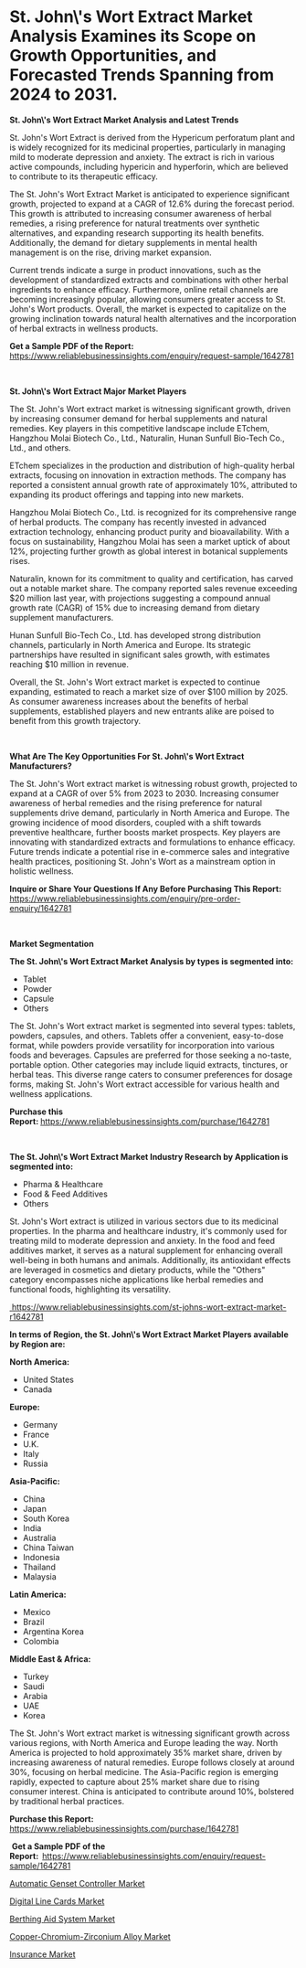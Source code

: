 <p><h1>St. John\'s Wort Extract Market Analysis Examines its Scope on Growth Opportunities, and Forecasted Trends Spanning from 2024 to 2031.</h1></p><p><strong>St. John\'s Wort Extract Market Analysis and Latest Trends</strong></p>
<p><p>St. John's Wort Extract is derived from the Hypericum perforatum plant and is widely recognized for its medicinal properties, particularly in managing mild to moderate depression and anxiety. The extract is rich in various active compounds, including hypericin and hyperforin, which are believed to contribute to its therapeutic efficacy.</p><p>The St. John's Wort Extract Market is anticipated to experience significant growth, projected to expand at a CAGR of 12.6% during the forecast period. This growth is attributed to increasing consumer awareness of herbal remedies, a rising preference for natural treatments over synthetic alternatives, and expanding research supporting its health benefits. Additionally, the demand for dietary supplements in mental health management is on the rise, driving market expansion.</p><p>Current trends indicate a surge in product innovations, such as the development of standardized extracts and combinations with other herbal ingredients to enhance efficacy. Furthermore, online retail channels are becoming increasingly popular, allowing consumers greater access to St. John's Wort products. Overall, the market is expected to capitalize on the growing inclination towards natural health alternatives and the incorporation of herbal extracts in wellness products.</p></p>
<p><strong>Get a Sample PDF of the Report:&nbsp;</strong> <a href="https://www.reliablebusinessinsights.com/enquiry/request-sample/1642781?utm_campaign=57&utm_medium=2&utm_source=Github&utm_content=ia&utm_term=23102024&utm_id=st-johns-wort-extract">https://www.reliablebusinessinsights.com/enquiry/request-sample/1642781</a></p>
<p>&nbsp;</p>
<p><strong>St. John\'s Wort Extract Major Market Players</strong></p>
<p><p>The St. John's Wort extract market is witnessing significant growth, driven by increasing consumer demand for herbal supplements and natural remedies. Key players in this competitive landscape include ETchem, Hangzhou Molai Biotech Co., Ltd., Naturalin, Hunan Sunfull Bio-Tech Co., Ltd., and others.</p><p>ETchem specializes in the production and distribution of high-quality herbal extracts, focusing on innovation in extraction methods. The company has reported a consistent annual growth rate of approximately 10%, attributed to expanding its product offerings and tapping into new markets.</p><p>Hangzhou Molai Biotech Co., Ltd. is recognized for its comprehensive range of herbal products. The company has recently invested in advanced extraction technology, enhancing product purity and bioavailability. With a focus on sustainability, Hangzhou Molai has seen a market uptick of about 12%, projecting further growth as global interest in botanical supplements rises.</p><p>Naturalin, known for its commitment to quality and certification, has carved out a notable market share. The company reported sales revenue exceeding $20 million last year, with projections suggesting a compound annual growth rate (CAGR) of 15% due to increasing demand from dietary supplement manufacturers.</p><p>Hunan Sunfull Bio-Tech Co., Ltd. has developed strong distribution channels, particularly in North America and Europe. Its strategic partnerships have resulted in significant sales growth, with estimates reaching $10 million in revenue.</p><p>Overall, the St. John's Wort extract market is expected to continue expanding, estimated to reach a market size of over $100 million by 2025. As consumer awareness increases about the benefits of herbal supplements, established players and new entrants alike are poised to benefit from this growth trajectory.</p></p>
<p>&nbsp;</p>
<p><strong>What Are The Key Opportunities For St. John\'s Wort Extract Manufacturers?</strong></p>
<p><p>The St. John's Wort extract market is witnessing robust growth, projected to expand at a CAGR of over 5% from 2023 to 2030. Increasing consumer awareness of herbal remedies and the rising preference for natural supplements drive demand, particularly in North America and Europe. The growing incidence of mood disorders, coupled with a shift towards preventive healthcare, further boosts market prospects. Key players are innovating with standardized extracts and formulations to enhance efficacy. Future trends indicate a potential rise in e-commerce sales and integrative health practices, positioning St. John's Wort as a mainstream option in holistic wellness.</p></p>
<p><strong>Inquire or Share Your Questions If Any Before Purchasing This Report:</strong> <a href="https://www.reliablebusinessinsights.com/enquiry/pre-order-enquiry/1642781?utm_campaign=57&utm_medium=2&utm_source=Github&utm_content=ia&utm_term=23102024&utm_id=st-johns-wort-extract">https://www.reliablebusinessinsights.com/enquiry/pre-order-enquiry/1642781</a></p>
<p>&nbsp;</p>
<p><strong>Market Segmentation</strong></p>
<p><strong>The St. John\'s Wort Extract Market Analysis by types is segmented into:</strong></p>
<p><ul><li>Tablet</li><li>Powder</li><li>Capsule</li><li>Others</li></ul></p>
<p><p>The St. John's Wort extract market is segmented into several types: tablets, powders, capsules, and others. Tablets offer a convenient, easy-to-dose format, while powders provide versatility for incorporation into various foods and beverages. Capsules are preferred for those seeking a no-taste, portable option. Other categories may include liquid extracts, tinctures, or herbal teas. This diverse range caters to consumer preferences for dosage forms, making St. John's Wort extract accessible for various health and wellness applications.</p></p>
<p><strong>Purchase this Report:&nbsp;</strong><a href="https://www.reliablebusinessinsights.com/purchase/1642781?utm_campaign=57&utm_medium=2&utm_source=Github&utm_content=ia&utm_term=23102024&utm_id=st-johns-wort-extract">https://www.reliablebusinessinsights.com/purchase/1642781</a></p>
<p>&nbsp;</p>
<p><strong>The St. John\'s Wort Extract Market Industry Research by Application is segmented into:</strong></p>
<p><ul><li>Pharma & Healthcare</li><li>Food & Feed Additives</li><li>Others</li></ul></p>
<p><p>St. John's Wort extract is utilized in various sectors due to its medicinal properties. In the pharma and healthcare industry, it's commonly used for treating mild to moderate depression and anxiety. In the food and feed additives market, it serves as a natural supplement for enhancing overall well-being in both humans and animals. Additionally, its antioxidant effects are leveraged in cosmetics and dietary products, while the "Others" category encompasses niche applications like herbal remedies and functional foods, highlighting its versatility.</p></p>
<p><a href="https://www.reliablebusinessinsights.com/st-johns-wort-extract-market-r1642781?utm_campaign=57&utm_medium=2&utm_source=Github&utm_content=ia&utm_term=23102024&utm_id=st-johns-wort-extract">&nbsp;https://www.reliablebusinessinsights.com/st-johns-wort-extract-market-r1642781</a></p>
<p><strong>In terms of Region, the St. John\'s Wort Extract Market Players available by Region are:</strong></p>
<p>
    <p> <strong> North America: </strong>
        <ul>
            <li>United States</li>
            <li>Canada</li>
        </ul>
        </p> 
    <p> <strong> Europe: </strong>
        <ul>
            <li>Germany</li>
            <li>France</li>
            <li>U.K.</li>
            <li>Italy</li>
            <li>Russia</li>
        </ul>
        </p> 
    <p> <strong> Asia-Pacific: </strong>
        <ul>
            <li>China</li>
            <li>Japan</li>
            <li>South Korea</li>
            <li>India</li>
            <li>Australia</li>
            <li>China Taiwan</li>
            <li>Indonesia</li>
            <li>Thailand</li>
            <li>Malaysia</li>
        </ul>
        </p> 
    <p> <strong> Latin America: </strong>
        <ul>
            <li>Mexico</li>
            <li>Brazil</li>
            <li>Argentina Korea</li>
            <li>Colombia</li>
        </ul>
        </p> 
    <p> <strong> Middle East & Africa: </strong>
        <ul>
            <li>Turkey</li>
            <li>Saudi</li>
            <li>Arabia</li>
            <li>UAE</li>
            <li>Korea</li>
        </ul>
    </p>
    </p>
<p><p>The St. John's Wort extract market is witnessing significant growth across various regions, with North America and Europe leading the way. North America is projected to hold approximately 35% market share, driven by increasing awareness of natural remedies. Europe follows closely at around 30%, focusing on herbal medicine. The Asia-Pacific region is emerging rapidly, expected to capture about 25% market share due to rising consumer interest. China is anticipated to contribute around 10%, bolstered by traditional herbal practices.</p></p>
<p><strong>Purchase this Report: </strong><a href="https://www.reliablebusinessinsights.com/purchase/1642781?utm_campaign=57&utm_medium=2&utm_source=Github&utm_content=ia&utm_term=23102024&utm_id=st-johns-wort-extract">https://www.reliablebusinessinsights.com/purchase/1642781</a></p>
<p>&nbsp;<strong>Get a Sample PDF of the Report:&nbsp;&nbsp;</strong><a href="https://www.reliablebusinessinsights.com/enquiry/request-sample/1642781?utm_campaign=57&utm_medium=2&utm_source=Github&utm_content=ia&utm_term=23102024&utm_id=st-johns-wort-extract">https://www.reliablebusinessinsights.com/enquiry/request-sample/1642781</a></p>
<p><strong></strong></p>
<p><p><a href="https://issuu.com/reportprime-2/docs/automatic-genset-controller-market-_a591baa5f56491?utm_campaign=57&utm_medium=2&utm_source=Github&utm_content=ia&utm_term=23102024&utm_id=st-johns-wort-extract">Automatic Genset Controller Market</a></p><p><a href="https://github.com/tenoreduwagley4rt/Market-Research-Report-List-1/blob/main/digital-line-cards-market.md?utm_campaign=57&utm_medium=2&utm_source=Github&utm_content=ia&utm_term=23102024&utm_id=st-johns-wort-extract">Digital Line Cards Market</a></p><p><a href="https://issuu.com/reportprime-2/docs/berthing-aid-system-market-size-203_62f69be69d0d3c?utm_campaign=57&utm_medium=2&utm_source=Github&utm_content=ia&utm_term=23102024&utm_id=st-johns-wort-extract">Berthing Aid System Market</a></p><p><a href="https://github.com/diedrer4btm/Market-Research-Report-List-1/blob/main/copper-chromium-zirconium-alloy-market.md?utm_campaign=57&utm_medium=2&utm_source=Github&utm_content=ia&utm_term=23102024&utm_id=st-johns-wort-extract">Copper-Chromium-Zirconium Alloy Market</a></p><p><a href="https://www.linkedin.com/pulse/key-drivers-insurance-market-trends-future-outlook-2024-2031-bg7wf?utm_campaign=57&utm_medium=2&utm_source=Github&utm_content=ia&utm_term=23102024&utm_id=st-johns-wort-extract">Insurance Market</a></p></p>